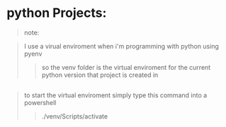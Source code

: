 # python Projects:

> note:

> I use a virual enviroment when i'm programming with python using pyenv
>
> > so the venv folder is the virtual enviroment for the current python version that project is created in

##

> to start the virtual enviroment simply type this command into a powershell
>
> > ./venv/Scripts/activate

